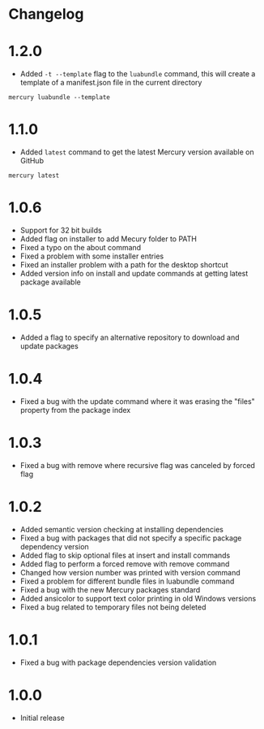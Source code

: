 # Changelog

# 1.2.0
- Added `-t --template` flag to the `luabundle` command, this will create a template of a
manifest.json file in the current directory
```
mercury luabundle --template
```

# 1.1.0
- Added `latest` command to get the latest Mercury version available on GitHub
```
mercury latest
```

# 1.0.6
- Support for 32 bit builds
- Added flag on installer to add Mecury folder to PATH
- Fixed a typo on the about command
- Fixed a problem with some installer entries
- Fixed an installer problem with a path for the desktop shortcut
- Added version info on install and update commands at getting latest package available

# 1.0.5
- Added a flag to specify an alternative repository to download and update packages

# 1.0.4
- Fixed a bug with the update command where it was erasing the "files" property from the package index

# 1.0.3
- Fixed a bug with remove where recursive flag was canceled by forced flag

# 1.0.2
- Added semantic version checking at installing dependencies
- Fixed a bug with packages that did not specify a specific package dependency version
- Added flag to skip optional files at insert and install commands
- Added flag to perform a forced remove with remove command
- Changed how version number was printed with version command
- Fixed a problem for different bundle files in luabundle command
- Fixed a bug with the new Mercury packages standard
- Added ansicolor to support text color printing in old Windows versions
- Fixed a bug related to temporary files not being deleted

# 1.0.1
- Fixed a bug with package dependencies version validation

# 1.0.0
- Initial release